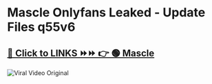 
 # Mascle Onlyfans Leaked - Update Files q55v6

## <h2><a href="https://clipsfans.com/Mascle&ref=git">🔗 Click to LINKS ⏩⏩ 👉 🟢 Mascle </a></h2>

<a href="https://clipsfans.com/Mascle&ref=git" rel="nofollow" data-target="animated-image.originalLink"><img src="https://i.ibb.co.com/xMMVF88/686577567.gif" alt="Viral Video Original" style="max-width: 100%; display: inline-block;" data-target="animated-image.originalImage"></a>

